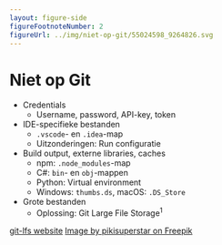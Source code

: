 ```yaml
---
layout: figure-side
figureFootnoteNumber: 2
figureUrl: ../img/niet-op-git/55024598_9264826.svg
---
```


# Niet op Git

- Credentials
  - Username, password, API-key, token
- IDE-specifieke bestanden
  - `.vscode`- en `.idea`-map
  - Uitzonderingen: Run configuratie
- Build output, externe libraries, caches
  - npm: `.node_modules`-map
  - C#: `bin`- en `obj`-mappen
  - Python: Virtual environment
  - Windows: `thumbs.ds`, macOS: `.DS_Store`
- Grote bestanden
  - Oplossing: Git Large File Storage<sup>1</sup>

<Footnotes separator>
  <Footnote :number=1><a href="https://git-lfs.com/" rel="noreferrer" target="_blank">git-lfs website</a></Footnote>
  <Footnote :number=2><a href="https://www.freepik.com/free-vector/hand-drawn-no-data-concept_55024598.htm" rel="noreferrer" target="_blank">Image by pikisuperstar on Freepik</a></Footnote>
</Footnotes>
